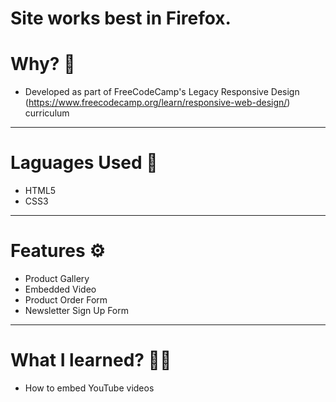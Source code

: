 # Site works best in Firefox.

# Why? 🤔
- Developed as part of FreeCodeCamp's Legacy Responsive Design (https://www.freecodecamp.org/learn/responsive-web-design/) curriculum 

---

# Laguages Used 💬
- HTML5
- CSS3

---

# Features ⚙
- Product Gallery
- Embedded Video
- Product Order Form
- Newsletter Sign Up Form 

---

# What I learned? 👨‍💻
- How to embed YouTube videos
